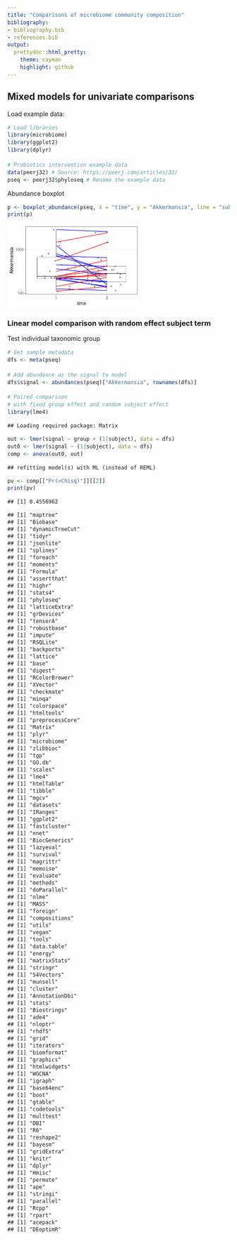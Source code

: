 ```yaml
---
title: "Comparisons of microbiome community composition"
bibliography: 
- bibliography.bib
- references.bib
output: 
  prettydoc::html_pretty:
    theme: cayman
    highlight: github
---
```

<!--
  %\VignetteEngine{knitr::rmarkdown}
  %\VignetteIndexEntry{microbiome tutorial - comparisons}
  %\usepackage[utf8]{inputenc}
  %\VignetteEncoding{UTF-8}  
-->


## Mixed models for univariate comparisons


Load example data:


```r
# Load libraries
library(microbiome)
library(ggplot2)
library(dplyr)

# Probiotics intervention example data 
data(peerj32) # Source: https://peerj.com/articles/32/
pseq <- peerj32$phyloseq # Rename the example data
```


Abundance boxplot


```r
p <- boxplot_abundance(pseq, x = "time", y = "Akkermansia", line = "subject", color = "gender") + scale_y_log10()
print(p)
```

<img src="figure/boxplot2-1.png" title="plot of chunk boxplot2" alt="plot of chunk boxplot2" width="300px" />


### Linear model comparison with random effect subject term

Test individual taxonomic group


```r
# Get sample metadata
dfs <- meta(pseq)

# Add abundance as the signal to model
dfs$signal <- abundances(pseq)["Akkermansia", rownames(dfs)]

# Paired comparison
# with fixed group effect and random subject effect
library(lme4)
```

```
## Loading required package: Matrix
```

```r
out <- lmer(signal ~ group + (1|subject), data = dfs)
out0 <- lmer(signal ~ (1|subject), data = dfs)
comp <- anova(out0, out)
```

```
## refitting model(s) with ML (instead of REML)
```

```r
pv <- comp[["Pr(>Chisq)"]][[2]]
print(pv)
```

```
## [1] 0.4556962
```


```
## [1] "maptree"
## [1] "Biobase"
## [1] "dynamicTreeCut"
## [1] "tidyr"
## [1] "jsonlite"
## [1] "splines"
## [1] "foreach"
## [1] "moments"
## [1] "Formula"
## [1] "assertthat"
## [1] "highr"
## [1] "stats4"
## [1] "phyloseq"
## [1] "latticeExtra"
## [1] "grDevices"
## [1] "tensorA"
## [1] "robustbase"
## [1] "impute"
## [1] "RSQLite"
## [1] "backports"
## [1] "lattice"
## [1] "base"
## [1] "digest"
## [1] "RColorBrewer"
## [1] "XVector"
## [1] "checkmate"
## [1] "minqa"
## [1] "colorspace"
## [1] "htmltools"
## [1] "preprocessCore"
## [1] "Matrix"
## [1] "plyr"
## [1] "microbiome"
## [1] "zlibbioc"
## [1] "tgp"
## [1] "GO.db"
## [1] "scales"
## [1] "lme4"
## [1] "htmlTable"
## [1] "tibble"
## [1] "mgcv"
## [1] "datasets"
## [1] "IRanges"
## [1] "ggplot2"
## [1] "fastcluster"
## [1] "nnet"
## [1] "BiocGenerics"
## [1] "lazyeval"
## [1] "survival"
## [1] "magrittr"
## [1] "memoise"
## [1] "evaluate"
## [1] "methods"
## [1] "doParallel"
## [1] "nlme"
## [1] "MASS"
## [1] "foreign"
## [1] "compositions"
## [1] "utils"
## [1] "vegan"
## [1] "tools"
## [1] "data.table"
## [1] "energy"
## [1] "matrixStats"
## [1] "stringr"
## [1] "S4Vectors"
## [1] "munsell"
## [1] "cluster"
## [1] "AnnotationDbi"
## [1] "stats"
## [1] "Biostrings"
## [1] "ade4"
## [1] "nloptr"
## [1] "rhdf5"
## [1] "grid"
## [1] "iterators"
## [1] "biomformat"
## [1] "graphics"
## [1] "htmlwidgets"
## [1] "WGCNA"
## [1] "igraph"
## [1] "base64enc"
## [1] "boot"
## [1] "gtable"
## [1] "codetools"
## [1] "multtest"
## [1] "DBI"
## [1] "R6"
## [1] "reshape2"
## [1] "bayesm"
## [1] "gridExtra"
## [1] "knitr"
## [1] "dplyr"
## [1] "Hmisc"
## [1] "permute"
## [1] "ape"
## [1] "stringi"
## [1] "parallel"
## [1] "Rcpp"
## [1] "rpart"
## [1] "acepack"
## [1] "DEoptimR"
```



